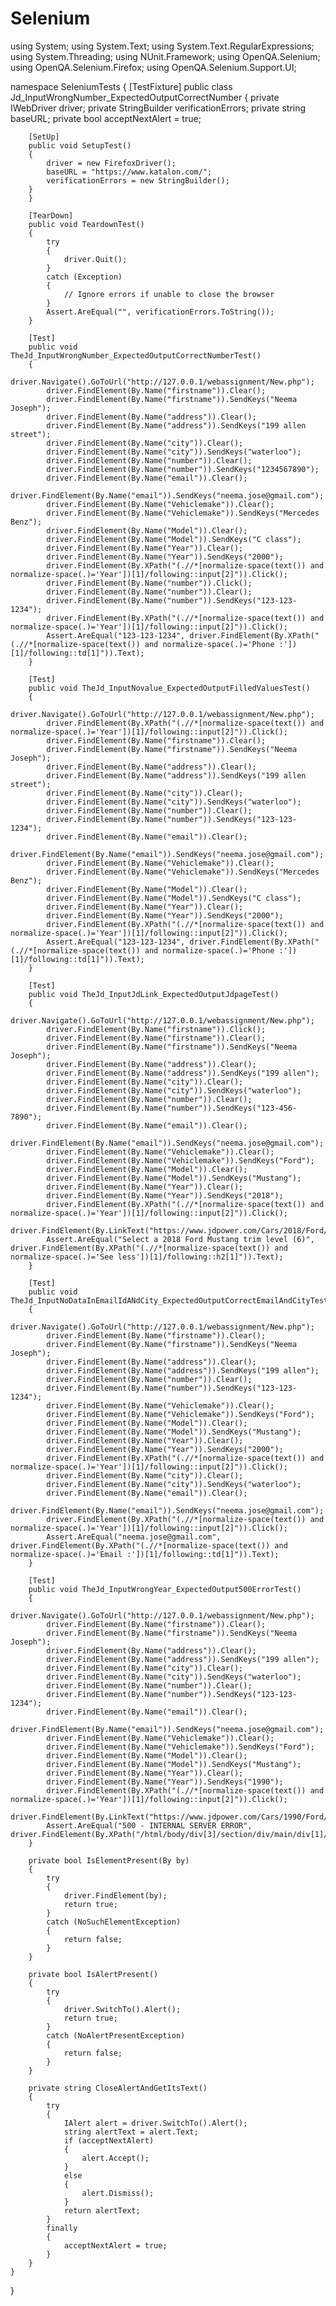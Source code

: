 # Selenium
using System;
using System.Text;
using System.Text.RegularExpressions;
using System.Threading;
using NUnit.Framework;
using OpenQA.Selenium;
using OpenQA.Selenium.Firefox;
using OpenQA.Selenium.Support.UI;

namespace SeleniumTests
{
    [TestFixture]
    public class Jd_InputWrongNumber_ExpectedOutputCorrectNumber
    {
        private IWebDriver driver;
        private StringBuilder verificationErrors;
        private string baseURL;
        private bool acceptNextAlert = true;

        [SetUp]
        public void SetupTest()
        {
            driver = new FirefoxDriver();
            baseURL = "https://www.katalon.com/";
            verificationErrors = new StringBuilder();
        }
        }

        [TearDown]
        public void TeardownTest()
        {
            try
            {
                driver.Quit();
            }
            catch (Exception)
            {
                // Ignore errors if unable to close the browser
            }
            Assert.AreEqual("", verificationErrors.ToString());
        }

        [Test]
        public void TheJd_InputWrongNumber_ExpectedOutputCorrectNumberTest()
        {
            driver.Navigate().GoToUrl("http://127.0.0.1/webassignment/New.php");
            driver.FindElement(By.Name("firstname")).Clear();
            driver.FindElement(By.Name("firstname")).SendKeys("Neema Joseph");
            driver.FindElement(By.Name("address")).Clear();
            driver.FindElement(By.Name("address")).SendKeys("199 allen street");
            driver.FindElement(By.Name("city")).Clear();
            driver.FindElement(By.Name("city")).SendKeys("waterloo");
            driver.FindElement(By.Name("number")).Clear();
            driver.FindElement(By.Name("number")).SendKeys("1234567890");
            driver.FindElement(By.Name("email")).Clear();
            driver.FindElement(By.Name("email")).SendKeys("neema.jose@gmail.com");
            driver.FindElement(By.Name("Vehiclemake")).Clear();
            driver.FindElement(By.Name("Vehiclemake")).SendKeys("Mercedes Benz");
            driver.FindElement(By.Name("Model")).Clear();
            driver.FindElement(By.Name("Model")).SendKeys("C class");
            driver.FindElement(By.Name("Year")).Clear();
            driver.FindElement(By.Name("Year")).SendKeys("2000");
            driver.FindElement(By.XPath("(.//*[normalize-space(text()) and normalize-space(.)='Year'])[1]/following::input[2]")).Click();
            driver.FindElement(By.Name("number")).Click();
            driver.FindElement(By.Name("number")).Clear();
            driver.FindElement(By.Name("number")).SendKeys("123-123-1234");
            driver.FindElement(By.XPath("(.//*[normalize-space(text()) and normalize-space(.)='Year'])[1]/following::input[2]")).Click();
            Assert.AreEqual("123-123-1234", driver.FindElement(By.XPath("(.//*[normalize-space(text()) and normalize-space(.)='Phone :'])[1]/following::td[1]")).Text);
        }

        [Test]
        public void TheJd_InputNovalue_ExpectedOutputFilledValuesTest()
        {
            driver.Navigate().GoToUrl("http://127.0.0.1/webassignment/New.php");
            driver.FindElement(By.XPath("(.//*[normalize-space(text()) and normalize-space(.)='Year'])[1]/following::input[2]")).Click();
            driver.FindElement(By.Name("firstname")).Clear();
            driver.FindElement(By.Name("firstname")).SendKeys("Neema Joseph");
            driver.FindElement(By.Name("address")).Clear();
            driver.FindElement(By.Name("address")).SendKeys("199 allen street");
            driver.FindElement(By.Name("city")).Clear();
            driver.FindElement(By.Name("city")).SendKeys("waterloo");
            driver.FindElement(By.Name("number")).Clear();
            driver.FindElement(By.Name("number")).SendKeys("123-123-1234");
            driver.FindElement(By.Name("email")).Clear();
            driver.FindElement(By.Name("email")).SendKeys("neema.jose@gmail.com");
            driver.FindElement(By.Name("Vehiclemake")).Clear();
            driver.FindElement(By.Name("Vehiclemake")).SendKeys("Mercedes Benz");
            driver.FindElement(By.Name("Model")).Clear();
            driver.FindElement(By.Name("Model")).SendKeys("C class");
            driver.FindElement(By.Name("Year")).Clear();
            driver.FindElement(By.Name("Year")).SendKeys("2000");
            driver.FindElement(By.XPath("(.//*[normalize-space(text()) and normalize-space(.)='Year'])[1]/following::input[2]")).Click();
            Assert.AreEqual("123-123-1234", driver.FindElement(By.XPath("(.//*[normalize-space(text()) and normalize-space(.)='Phone :'])[1]/following::td[1]")).Text);
        }

        [Test]
        public void TheJd_InputJdLink_ExpectedOutputJdpageTest()
        {
            driver.Navigate().GoToUrl("http://127.0.0.1/webassignment/New.php");
            driver.FindElement(By.Name("firstname")).Click();
            driver.FindElement(By.Name("firstname")).Clear();
            driver.FindElement(By.Name("firstname")).SendKeys("Neema Joseph");
            driver.FindElement(By.Name("address")).Clear();
            driver.FindElement(By.Name("address")).SendKeys("199 allen");
            driver.FindElement(By.Name("city")).Clear();
            driver.FindElement(By.Name("city")).SendKeys("waterloo");
            driver.FindElement(By.Name("number")).Clear();
            driver.FindElement(By.Name("number")).SendKeys("123-456-7890");
            driver.FindElement(By.Name("email")).Clear();
            driver.FindElement(By.Name("email")).SendKeys("neema.jose@gmail.com");
            driver.FindElement(By.Name("Vehiclemake")).Clear();
            driver.FindElement(By.Name("Vehiclemake")).SendKeys("Ford");
            driver.FindElement(By.Name("Model")).Clear();
            driver.FindElement(By.Name("Model")).SendKeys("Mustang");
            driver.FindElement(By.Name("Year")).Clear();
            driver.FindElement(By.Name("Year")).SendKeys("2018");
            driver.FindElement(By.XPath("(.//*[normalize-space(text()) and normalize-space(.)='Year'])[1]/following::input[2]")).Click();
            driver.FindElement(By.LinkText("https://www.jdpower.com/Cars/2018/Ford/Mustang")).Click();
            Assert.AreEqual("Select a 2018 Ford Mustang trim level (6)", driver.FindElement(By.XPath("(.//*[normalize-space(text()) and normalize-space(.)='See less'])[1]/following::h2[1]")).Text);
        }

        [Test]
        public void TheJd_InputNoDataInEmailIdANdCity_ExpectedOutputCorrectEmailAndCityTest()
        {
            driver.Navigate().GoToUrl("http://127.0.0.1/webassignment/New.php");
            driver.FindElement(By.Name("firstname")).Clear();
            driver.FindElement(By.Name("firstname")).SendKeys("Neema Joseph");
            driver.FindElement(By.Name("address")).Clear();
            driver.FindElement(By.Name("address")).SendKeys("199 allen");
            driver.FindElement(By.Name("number")).Clear();
            driver.FindElement(By.Name("number")).SendKeys("123-123-1234");
            driver.FindElement(By.Name("Vehiclemake")).Clear();
            driver.FindElement(By.Name("Vehiclemake")).SendKeys("Ford");
            driver.FindElement(By.Name("Model")).Clear();
            driver.FindElement(By.Name("Model")).SendKeys("Mustang");
            driver.FindElement(By.Name("Year")).Clear();
            driver.FindElement(By.Name("Year")).SendKeys("2000");
            driver.FindElement(By.XPath("(.//*[normalize-space(text()) and normalize-space(.)='Year'])[1]/following::input[2]")).Click();
            driver.FindElement(By.Name("city")).Clear();
            driver.FindElement(By.Name("city")).SendKeys("waterloo");
            driver.FindElement(By.Name("email")).Clear();
            driver.FindElement(By.Name("email")).SendKeys("neema.jose@gmail.com");
            driver.FindElement(By.XPath("(.//*[normalize-space(text()) and normalize-space(.)='Year'])[1]/following::input[2]")).Click();
            Assert.AreEqual("neema.jose@gmail.com", driver.FindElement(By.XPath("(.//*[normalize-space(text()) and normalize-space(.)='Email :'])[1]/following::td[1]")).Text);
        }

        [Test]
        public void TheJd_InputWrongYear_ExpectedOutput500ErrorTest()
        {
            driver.Navigate().GoToUrl("http://127.0.0.1/webassignment/New.php");
            driver.FindElement(By.Name("firstname")).Clear();
            driver.FindElement(By.Name("firstname")).SendKeys("Neema Joseph");
            driver.FindElement(By.Name("address")).Clear();
            driver.FindElement(By.Name("address")).SendKeys("199 allen");
            driver.FindElement(By.Name("city")).Clear();
            driver.FindElement(By.Name("city")).SendKeys("waterloo");
            driver.FindElement(By.Name("number")).Clear();
            driver.FindElement(By.Name("number")).SendKeys("123-123-1234");
            driver.FindElement(By.Name("email")).Clear();
            driver.FindElement(By.Name("email")).SendKeys("neema.jose@gmail.com");
            driver.FindElement(By.Name("Vehiclemake")).Clear();
            driver.FindElement(By.Name("Vehiclemake")).SendKeys("Ford");
            driver.FindElement(By.Name("Model")).Clear();
            driver.FindElement(By.Name("Model")).SendKeys("Mustang");
            driver.FindElement(By.Name("Year")).Clear();
            driver.FindElement(By.Name("Year")).SendKeys("1990");
            driver.FindElement(By.XPath("(.//*[normalize-space(text()) and normalize-space(.)='Year'])[1]/following::input[2]")).Click();
            driver.FindElement(By.LinkText("https://www.jdpower.com/Cars/1990/Ford/Mustang")).Click();
            Assert.AreEqual("500 - INTERNAL SERVER ERROR", driver.FindElement(By.XPath("/html/body/div[3]/section/div/main/div[1]/div[1]/h1")).Text);
        }

        private bool IsElementPresent(By by)
        {
            try
            {
                driver.FindElement(by);
                return true;
            }
            catch (NoSuchElementException)
            {
                return false;
            }
        }

        private bool IsAlertPresent()
        {
            try
            {
                driver.SwitchTo().Alert();
                return true;
            }
            catch (NoAlertPresentException)
            {
                return false;
            }
        }

        private string CloseAlertAndGetItsText()
        {
            try
            {
                IAlert alert = driver.SwitchTo().Alert();
                string alertText = alert.Text;
                if (acceptNextAlert)
                {
                    alert.Accept();
                }
                else
                {
                    alert.Dismiss();
                }
                return alertText;
            }
            finally
            {
                acceptNextAlert = true;
            }
        }
    }
}
